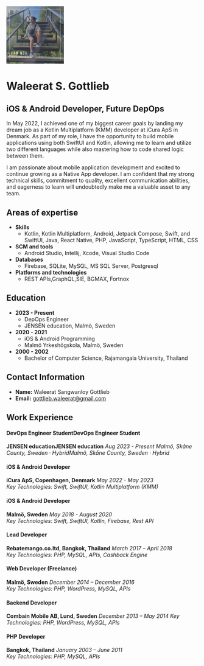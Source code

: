 
<img src="https://github.com/IamWGO/IamWGO/blob/main/iamwgo.jpg" width="30%" height="30%">

# Waleerat S. Gottlieb
## iOS & Android Developer, Future DepOps

In May 2022, I achieved one of my biggest career goals by landing my dream job as a Kotlin Multiplatform (KMM) developer at iCura ApS in Denmark. As part of my role, I have the opportunity to build mobile applications using both SwiftUI and Kotlin, allowing me to learn and utilize two different languages while also mastering how to code shared logic between them.

I am passionate about mobile application development and excited to continue growing as a Native App developer. I am confident that my strong technical skills, commitment to quality, excellent communication abilities, and eagerness to learn will undoubtedly make me a valuable asset to any team.

## Areas of expertise
- **Skills**
  - Kotlin, Kotlin Multiplatform, Android, Jetpack Compose, Swift, and SwiftUI, Java, React Native,  PHP,  JavaScript, TypeScript,  HTML, CSS
- **SCM and tools**
  - Android Studio, Intellij, Xcode,  Visual Studio Code
- **Databases**
  - Firebase, SQLite, MySQL, MS SQL Server, Postgresql
- **Platforms and technologies**
  - REST APIs,GraphQL,SIE, BGMAX, Fortnox

## Education
- **2023 - Present**
  - DepOps Engineer
  - JENSEN education, Malmö, Sweden
- **2020 - 2021**
  - iOS & Android Programming
  - Malmö Yrkeshögskola, Malmö, Sweden
- **2000 - 2002**
  - Bachelor of Computer Science, Rajamangala University, Thailand

## Contact Information
- **Name:** Waleerat Sangwanloy Gottlieb
- **Email:** gottlieb.waleerat@gmail.com

## Work Experience

#### DevOps Engineer StudentDevOps Engineer Student
**JENSEN educationJENSEN education** *Aug 2023 - Present*
*Malmö, Skåne County, Sweden · HybridMalmö, Skåne County, Sweden · Hybrid*

#### iOS & Android Developer 
**iCura ApS, Copenhagen, Denmark**  *May 2022 - May 2023*  
*Key Technologies: Swift, SwiftUI, Kotlin Multiplatform (KMM)*

#### iOS & Android Developer 
**Malmö, Sweden**  *May 2018 - August 2020*  
*Key Technologies: Swift, SwiftUI, Kotlin, Firebase, Rest API*

#### Lead Developer 
**Rebatemango.co.ltd, Bangkok, Thailand** *March 2017 – April 2018*  
*Key Technologies: PHP, MySQL, APIs, Cashback Engine*

#### Web Developer (Freelance) 
**Malmö, Sweden**  *December 2014 – December 2016*  
*Key Technologies: PHP, WordPress, MySQL, APIs*

#### Backend Developer 
**Combain Mobile AB, Lund, Sweden**  *December 2013 – May 2014* 
*Key Technologies: PHP, WordPress, MySQL, APIs*

#### PHP Developer 
**Bangkok, Thailand** *January 2003 – June 2011*  
*Key Technologies: PHP, MySQL, APIs*
